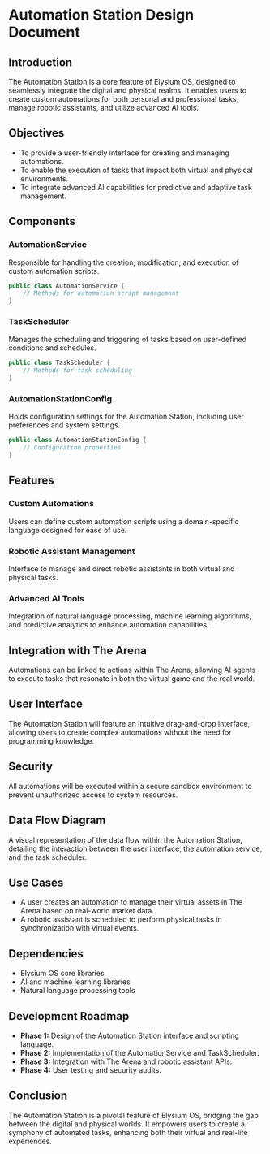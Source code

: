 # Automation Station Design Document

## Introduction
The Automation Station is a core feature of Elysium OS, designed to seamlessly integrate the digital and physical realms. It enables users to create custom automations for both personal and professional tasks, manage robotic assistants, and utilize advanced AI tools.

## Objectives
- To provide a user-friendly interface for creating and managing automations.
- To enable the execution of tasks that impact both virtual and physical environments.
- To integrate advanced AI capabilities for predictive and adaptive task management.

## Components

### AutomationService
Responsible for handling the creation, modification, and execution of custom automation scripts.

```java
public class AutomationService {
    // Methods for automation script management
}
```

### TaskScheduler
Manages the scheduling and triggering of tasks based on user-defined conditions and schedules.

```java
public class TaskScheduler {
    // Methods for task scheduling
}
```

### AutomationStationConfig
Holds configuration settings for the Automation Station, including user preferences and system settings.

```java
public class AutomationStationConfig {
    // Configuration properties
}
```

## Features

### Custom Automations
Users can define custom automation scripts using a domain-specific language designed for ease of use.

### Robotic Assistant Management
Interface to manage and direct robotic assistants in both virtual and physical tasks.

### Advanced AI Tools
Integration of natural language processing, machine learning algorithms, and predictive analytics to enhance automation capabilities.

## Integration with The Arena
Automations can be linked to actions within The Arena, allowing AI agents to execute tasks that resonate in both the virtual game and the real world.

## User Interface
The Automation Station will feature an intuitive drag-and-drop interface, allowing users to create complex automations without the need for programming knowledge.

## Security
All automations will be executed within a secure sandbox environment to prevent unauthorized access to system resources.

## Data Flow Diagram
A visual representation of the data flow within the Automation Station, detailing the interaction between the user interface, the automation service, and the task scheduler.

## Use Cases
- A user creates an automation to manage their virtual assets in The Arena based on real-world market data.
- A robotic assistant is scheduled to perform physical tasks in synchronization with virtual events.

## Dependencies
- Elysium OS core libraries
- AI and machine learning libraries
- Natural language processing tools

## Development Roadmap
- **Phase 1:** Design of the Automation Station interface and scripting language.
- **Phase 2:** Implementation of the AutomationService and TaskScheduler.
- **Phase 3:** Integration with The Arena and robotic assistant APIs.
- **Phase 4:** User testing and security audits.

## Conclusion
The Automation Station is a pivotal feature of Elysium OS, bridging the gap between the digital and physical worlds. It empowers users to create a symphony of automated tasks, enhancing both their virtual and real-life experiences.